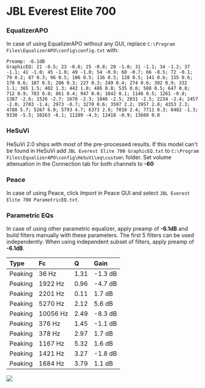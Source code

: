 # JBL Everest Elite 700

### EqualizerAPO
In case of using EqualizerAPO without any GUI, replace `C:\Program Files\EqualizerAPO\config\config.txt`
with:
```
Preamp: -6.1dB
GraphicEQ: 21 -0.5; 23 -0.6; 25 -0.8; 28 -1.0; 31 -1.1; 34 -1.2; 37 -1.1; 41 -1.0; 45 -1.0; 49 -1.0; 54 -0.9; 60 -0.7; 66 -0.5; 72 -0.1; 79 0.2; 87 0.3; 96 0.5; 106 0.5; 116 0.5; 128 0.5; 141 0.6; 155 0.6; 170 0.6; 187 0.5; 206 0.3; 227 0.3; 249 0.4; 274 0.6; 302 0.9; 332 1.1; 365 1.5; 402 1.3; 442 1.0; 486 0.8; 535 0.6; 588 0.5; 647 0.8; 712 0.9; 783 0.8; 861 0.4; 947 0.0; 1042 0.1; 1146 0.5; 1261 -0.8; 1387 -2.6; 1526 -2.7; 1678 -2.3; 1846 -2.5; 2031 -2.5; 2234 -2.4; 2457 -2.0; 2703 -1.4; 2973 -0.7; 3270 0.6; 3597 2.2; 3957 2.0; 4353 2.3; 4788 5.7; 5267 6.0; 5793 4.7; 6373 2.9; 7010 2.4; 7711 0.3; 8482 -1.3; 9330 -5.5; 10263 -6.1; 11289 -4.3; 12418 -0.9; 13660 0.0
```

### HeSuVi
HeSuVi 2.0 ships with most of the pre-processed results. If this model can't be found in HeSuVi add
`JBL Everest Elite 700 GraphicEQ.txt` to `C:\Program Files\EqualizerAPO\config\HeSuVi\eq\custom\` folder.
Set volume attenuation in the Connection tab for both channels to **-60**

### Peace
In case of using Peace, click *Import* in Peace GUI and select `JBL Everest Elite 700 ParametricEQ.txt`.

### Parametric EQs
In case of using other parametric equalizer, apply preamp of **-6.1dB** and build filters manually
with these parameters. The first 5 filters can be used independently.
When using independent subset of filters, apply preamp of **-6.1dB**.

| Type    | Fc       |    Q | Gain    |
|:--------|:---------|:-----|:--------|
| Peaking | 36 Hz    | 1.31 | -1.3 dB |
| Peaking | 1922 Hz  | 0.96 | -4.7 dB |
| Peaking | 2201 Hz  | 0.11 | 1.7 dB  |
| Peaking | 5270 Hz  | 2.12 | 5.6 dB  |
| Peaking | 10056 Hz | 2.49 | -8.3 dB |
| Peaking | 376 Hz   | 1.45 | -1.1 dB |
| Peaking | 378 Hz   | 2.97 | 1.7 dB  |
| Peaking | 1167 Hz  | 5.32 | 1.6 dB  |
| Peaking | 1421 Hz  | 3.27 | -1.8 dB |
| Peaking | 1684 Hz  | 3.79 | 1.1 dB  |

![](https://raw.githubusercontent.com/jaakkopasanen/AutoEq/master/results/rtings/sbaf-serious/JBL%20Everest%20Elite%20700/JBL%20Everest%20Elite%20700.png)